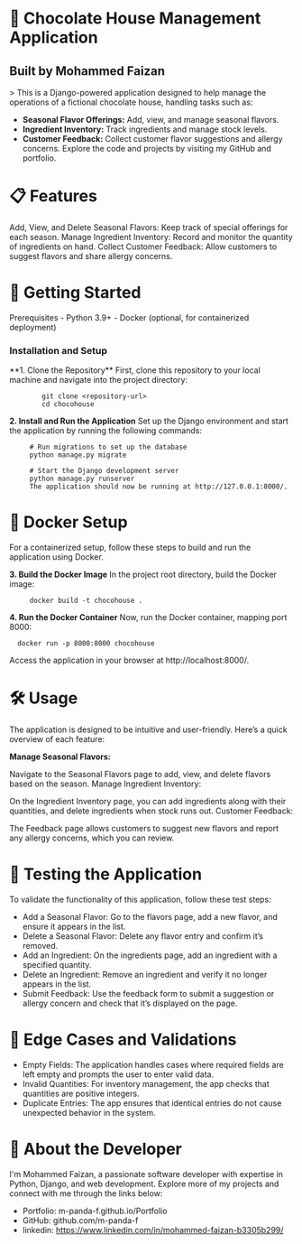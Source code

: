 # 🍫 Chocolate House Management Application
<h2> Built by Mohammed Faizan </h2>>
This is a Django-powered application designed to help manage the operations of a fictional chocolate house, handling tasks such as:

-   **Seasonal Flavor Offerings:** Add, view, and manage seasonal flavors.
-   **Ingredient Inventory:** Track ingredients and manage stock levels.
-   **Customer Feedback:** Collect customer flavor suggestions and allergy concerns.
Explore the code and projects by visiting my GitHub and portfolio.

# 📋 Features
Add, View, and Delete Seasonal Flavors: Keep track of special offerings for each season.
Manage Ingredient Inventory: Record and monitor the quantity of ingredients on hand.
Collect Customer Feedback: Allow customers to suggest flavors and share allergy concerns.

# 🚀 Getting Started

   Prerequisites
      - Python 3.9+
      - Docker (optional, for containerized deployment)

<h3> Installation and Setup</h3>
**1. Clone the Repository**
First, clone this repository to your local machine and navigate into the project directory:

            git clone <repository-url>
            cd chocohouse
**2. Install and Run the Application**
Set up the Django environment and start the application by running the following commands:

      
         # Run migrations to set up the database
         python manage.py migrate

         # Start the Django development server
         python manage.py runserver
         The application should now be running at http://127.0.0.1:8000/.


# 🐳 Docker Setup
For a containerized setup, follow these steps to build and run the application using Docker.

**3. Build the Docker Image**
In the project root directory, build the Docker image:

         docker build -t chocohouse .
**4. Run the Docker Container**
Now, run the Docker container, mapping port 8000:

      
      docker run -p 8000:8000 chocohouse
Access the application in your browser at http://localhost:8000/.

# 🛠 Usage
The application is designed to be intuitive and user-friendly. Here’s a quick overview of each feature:

**Manage Seasonal Flavors:**

Navigate to the Seasonal Flavors page to add, view, and delete flavors based on the season.
Manage Ingredient Inventory:

On the Ingredient Inventory page, you can add ingredients along with their quantities, and delete ingredients when stock runs out.
Customer Feedback:

The Feedback page allows customers to suggest new flavors and report any allergy concerns, which you can review.


# 🧪 Testing the Application
To validate the functionality of this application, follow these test steps:

-   Add a Seasonal Flavor: Go to the flavors page, add a new flavor, and ensure it appears in the list.
-   Delete a Seasonal Flavor: Delete any flavor entry and confirm it’s removed.
-   Add an Ingredient: On the ingredients page, add an ingredient with a specified quantity.
-   Delete an Ingredient: Remove an ingredient and verify it no longer appears in the list.
-   Submit Feedback: Use the feedback form to submit a suggestion or allergy concern and check that it’s displayed on the page.


# 🧩 Edge Cases and Validations
-   Empty Fields: The application handles cases where required fields are left empty and prompts the user to enter valid data.
-   Invalid Quantities: For inventory management, the app checks that quantities are positive integers.
-   Duplicate Entries: The app ensures that identical entries do not cause unexpected behavior in the system.
  
# 💼 About the Developer
I'm Mohammed Faizan, a passionate software developer with expertise in Python, Django, and web development. Explore more of my projects and connect with me through the links below:

   - Portfolio: m-panda-f.github.io/Portfolio
   - GitHub: github.com/m-panda-f
   - linkedin: https://www.linkedin.com/in/mohammed-faizan-b3305b299/
